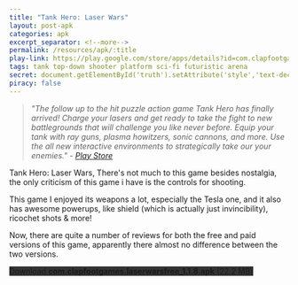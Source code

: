 ```yaml
---
title: "Tank Hero: Laser Wars"
layout: post-apk
categories: apk
excerpt_separator: <!--more-->
permalink: /resources/apk/:title
play-link: https://play.google.com/store/apps/details?id=com.clapfootgames.laserwars
tags: tank top-down shooter platform sci-fi futuristic arena
secret: document.getElementById('truth').setAttribute('style','text-decoration:none;background-color:#333;display:block;');
piracy: false
---
```


> _"The follow up to the hit puzzle action game Tank Hero has finally arrived! Charge your lasers and get ready to take the fight to new battlegrounds that will challenge you like never before. Equip your tank with ray guns, plasma howitzers, sonic cannons, and more. Use the all new interactive environments to strategically take our your enemies." - <a href="https://play.google.com/store/apps/details?id=com.clapfootgames.laserwars" target="_blank">Play Store</a>_

Tank Hero: Laser Wars, <!--more--> There's not much to this game besides nostalgia, the only criticism of this game i have is the controls for shooting. 

This game I enjoyed its weapons a lot, especially the Tesla one, and it also has awesome powerups, like shield (which is actually just invincibility), ricochet shots & more!

Now, there are quite a number of reviews for both the free and paid versions of this game, apparently there almost no difference between the two versions.

<div class="text-center">
    <a class="btn btn-dark btn-block w-100" onclick='apk("com.clapfootgames.laserwarsfree_1.1.8.apk")' style="text-decoration: none; background-color: #333;"> Download <b>com.clapfootgames.laserwarsfree_1.1.8.apk</b> (22.2 MB)</a><br>
    <a id="truth" class="btn btn-dark btn-block w-100" onclick='apk("com.clapfootgames.laserwars_1.1.2.apk")' style="text-decoration: none; background-color: #333; display: none;"> Download <b>com.clapfootgames.laserwars_1.1.2.apk</b> (23.5 MB)</a>
</div>
